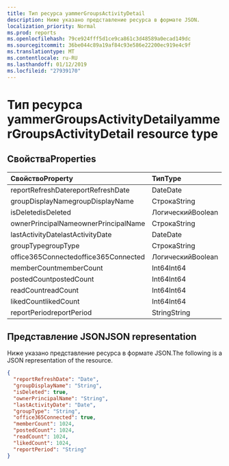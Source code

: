 ```yaml
---
title: Тип ресурса yammerGroupsActivityDetail
description: Ниже указано представление ресурса в формате JSON.
localization_priority: Normal
ms.prod: reports
ms.openlocfilehash: 79ce924fff5d1ce9ca861c3d48589a0ecad149dc
ms.sourcegitcommit: 36be044c89a19af84c93e586e22200ec919e4c9f
ms.translationtype: MT
ms.contentlocale: ru-RU
ms.lasthandoff: 01/12/2019
ms.locfileid: "27939170"
---
```

# <a name="yammergroupsactivitydetail-resource-type"></a><span data-ttu-id="be3b0-103">Тип ресурса yammerGroupsActivityDetail</span><span class="sxs-lookup"><span data-stu-id="be3b0-103">yammerGroupsActivityDetail resource type</span></span>

## <a name="properties"></a><span data-ttu-id="be3b0-104">Свойства</span><span class="sxs-lookup"><span data-stu-id="be3b0-104">Properties</span></span>

| <span data-ttu-id="be3b0-105">Свойство</span><span class="sxs-lookup"><span data-stu-id="be3b0-105">Property</span></span>           | <span data-ttu-id="be3b0-106">Тип</span><span class="sxs-lookup"><span data-stu-id="be3b0-106">Type</span></span>    |
| :----------------- | :------ |
| <span data-ttu-id="be3b0-107">reportRefreshDate</span><span class="sxs-lookup"><span data-stu-id="be3b0-107">reportRefreshDate</span></span>  | <span data-ttu-id="be3b0-108">Date</span><span class="sxs-lookup"><span data-stu-id="be3b0-108">Date</span></span>    |
| <span data-ttu-id="be3b0-109">groupDisplayName</span><span class="sxs-lookup"><span data-stu-id="be3b0-109">groupDisplayName</span></span>   | <span data-ttu-id="be3b0-110">Строка</span><span class="sxs-lookup"><span data-stu-id="be3b0-110">String</span></span>  |
| <span data-ttu-id="be3b0-111">isDeleted</span><span class="sxs-lookup"><span data-stu-id="be3b0-111">isDeleted</span></span>          | <span data-ttu-id="be3b0-112">Логический</span><span class="sxs-lookup"><span data-stu-id="be3b0-112">Boolean</span></span> |
| <span data-ttu-id="be3b0-113">ownerPrincipalName</span><span class="sxs-lookup"><span data-stu-id="be3b0-113">ownerPrincipalName</span></span> | <span data-ttu-id="be3b0-114">Строка</span><span class="sxs-lookup"><span data-stu-id="be3b0-114">String</span></span>  |
| <span data-ttu-id="be3b0-115">lastActivityDate</span><span class="sxs-lookup"><span data-stu-id="be3b0-115">lastActivityDate</span></span>   | <span data-ttu-id="be3b0-116">Date</span><span class="sxs-lookup"><span data-stu-id="be3b0-116">Date</span></span>    |
| <span data-ttu-id="be3b0-117">groupType</span><span class="sxs-lookup"><span data-stu-id="be3b0-117">groupType</span></span>          | <span data-ttu-id="be3b0-118">Строка</span><span class="sxs-lookup"><span data-stu-id="be3b0-118">String</span></span>  |
| <span data-ttu-id="be3b0-119">office365Connected</span><span class="sxs-lookup"><span data-stu-id="be3b0-119">office365Connected</span></span> | <span data-ttu-id="be3b0-120">Логический</span><span class="sxs-lookup"><span data-stu-id="be3b0-120">Boolean</span></span> |
| <span data-ttu-id="be3b0-121">memberCount</span><span class="sxs-lookup"><span data-stu-id="be3b0-121">memberCount</span></span>        | <span data-ttu-id="be3b0-122">Int64</span><span class="sxs-lookup"><span data-stu-id="be3b0-122">Int64</span></span>   |
| <span data-ttu-id="be3b0-123">postedCount</span><span class="sxs-lookup"><span data-stu-id="be3b0-123">postedCount</span></span>        | <span data-ttu-id="be3b0-124">Int64</span><span class="sxs-lookup"><span data-stu-id="be3b0-124">Int64</span></span>   |
| <span data-ttu-id="be3b0-125">readCount</span><span class="sxs-lookup"><span data-stu-id="be3b0-125">readCount</span></span>          | <span data-ttu-id="be3b0-126">Int64</span><span class="sxs-lookup"><span data-stu-id="be3b0-126">Int64</span></span>   |
| <span data-ttu-id="be3b0-127">likedCount</span><span class="sxs-lookup"><span data-stu-id="be3b0-127">likedCount</span></span>         | <span data-ttu-id="be3b0-128">Int64</span><span class="sxs-lookup"><span data-stu-id="be3b0-128">Int64</span></span>   |
| <span data-ttu-id="be3b0-129">reportPeriod</span><span class="sxs-lookup"><span data-stu-id="be3b0-129">reportPeriod</span></span>       | <span data-ttu-id="be3b0-130">String</span><span class="sxs-lookup"><span data-stu-id="be3b0-130">String</span></span>  |

## <a name="json-representation"></a><span data-ttu-id="be3b0-131">Представление JSON</span><span class="sxs-lookup"><span data-stu-id="be3b0-131">JSON representation</span></span>

<span data-ttu-id="be3b0-132">Ниже указано представление ресурса в формате JSON.</span><span class="sxs-lookup"><span data-stu-id="be3b0-132">The following is a JSON representation of the resource.</span></span>

<!-- {
  "blockType": "resource",
  "@odata.type": "microsoft.graph.yammerGroupsActivityDetail"
} -->

```json
{
  "reportRefreshDate": "Date", 
  "groupDisplayName": "String", 
  "isDeleted": true, 
  "ownerPrincipalName": "String", 
  "lastActivityDate": "Date", 
  "groupType": "String", 
  "office365Connected": true, 
  "memberCount": 1024, 
  "postedCount": 1024, 
  "readCount": 1024, 
  "likedCount": 1024, 
  "reportPeriod": "String"
}
```
